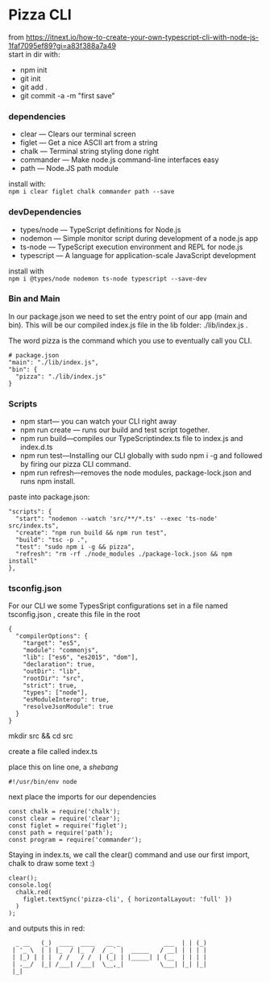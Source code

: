 # Pizza CLI  

from https://itnext.io/how-to-create-your-own-typescript-cli-with-node-js-1faf7095ef89?gi=a83f388a7a49  
start in dir with: 
* npm init 
* git init 
* git add .
* git commit -a -m "first save" 

### __dependencies__
*  clear — Clears our terminal screen
*  figlet — Get a nice ASCII art from a string
*  chalk — Terminal string styling done right
*  commander — Make node.js command-line interfaces easy
*  path — Node.JS path module 
  
install with:  
`npm i clear figlet chalk commander path --save`  
  
### __devDependencies__  
*  types/node — TypeScript definitions for Node.js
*  nodemon — Simple monitor script during development of a node.js app
*  ts-node — TypeScript execution environment and REPL for node.js
*  typescript — A language for application-scale JavaScript development  

install with  
`npm i @types/node nodemon ts-node typescript --save-dev`  

### __Bin and Main__  

In our package.json we need to set the entry point of our app (main and bin). This will be our compiled index.js file in the lib folder: ./lib/index.js .

The word pizza is the command which you use to eventually call you CLI.  

```
# package.json
"main": "./lib/index.js",
"bin": {
  "pizza": "./lib/index.js"
}
```  

### __Scripts__  
* npm start— you can watch your CLI right away  
* npm run create — runs our build and test script together.  
* npm run build—compiles our TypeScriptindex.ts file to index.js and index.d.ts  
* npm run test—Installing our CLI globally with sudo npm i -g and followed by firing our pizza CLI command.  
* npm run refresh—removes the node modules, package-lock.json and runs npm install.    

paste into package.json:  

```
"scripts": {
  "start": "nodemon --watch 'src/**/*.ts' --exec 'ts-node' src/index.ts",
  "create": "npm run build && npm run test",
  "build": "tsc -p .",
  "test": "sudo npm i -g && pizza",
  "refresh": "rm -rf ./node_modules ./package-lock.json && npm install"
},
```  

### __tsconfig.json__  

For our CLI we some TypesSript configurations set in a file named tsconfig.json , create this file in the root  

```
{
  "compilerOptions": {
    "target": "es5",
    "module": "commonjs",
    "lib": ["es6", "es2015", "dom"],
    "declaration": true,
    "outDir": "lib",
    "rootDir": "src",
    "strict": true,
    "types": ["node"],
    "esModuleInterop": true,
    "resolveJsonModule": true
  }
}
```  

mkdir src && cd src  

create a file called index.ts  

place this on line one, a _shebang_  

`#!/usr/bin/env node`

next place the imports for our dependencies

```
const chalk = require('chalk');
const clear = require('clear');
const figlet = require('figlet');
const path = require('path');
const program = require('commander');
```  

Staying in index.ts, we call the clear() command and use our first import, chalk to draw some text :) 

```
clear();
console.log(
  chalk.red(
    figlet.textSync('pizza-cli', { horizontalLayout: 'full' })
  )
);
``` 

and outputs this in red: 

``` 
  _ __   (_)  ____  ____   __ _            ___  | | (_)
 | '_ \  | | |_  / |_  /  / _` |  _____   / __| | | | |
 | |_) | | |  / /   / /  | (_| | |_____| | (__  | | | |
 | .__/  |_| /___| /___|  \__,_|          \___| |_| |_|
 |_|
```
